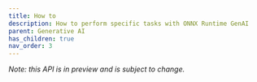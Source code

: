 ```yaml
---
title: How to
description: How to perform specific tasks with ONNX Runtime GenAI
parent: Generative AI
has_children: true
nav_order: 3
---
```


_Note: this API is in preview and is subject to change._
